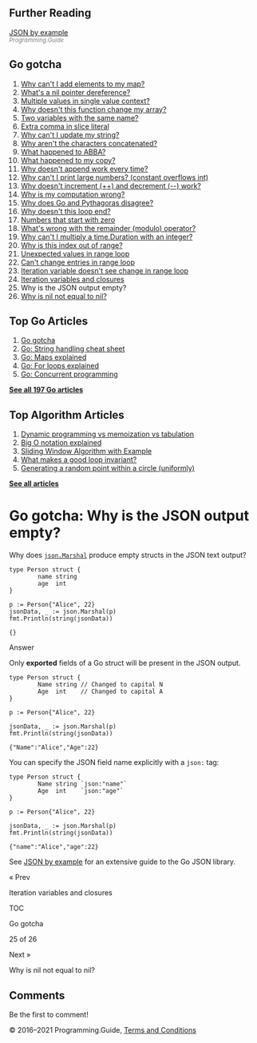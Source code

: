 <span class="underline"></span>

<span class="underline"></span>

## Further Reading

[JSON by example](json-example.html)  
<span style="color: grey; font-style: italic; font-size: smaller">Programming.Guide</span>

## Go gotcha

1.  [Why can't I add elements to my map?](gotcha-assignment-entry-nil-map.html)
2.  [What's a nil pointer dereference?](gotcha-nil-pointer-dereference.html)
3.  [Multiple values in single value context?](gotcha-multiple-value-sinlge-value-context.html)
4.  [Why doesn't this function change my array?](gotcha-function-doesnt-change-array.html)
5.  [Two variables with the same name?](gotcha-shadowing-variables.html)
6.  [Extra comma in slice literal](gotcha-missing-comma-slice-array-map-literal.html)
7.  [Why can't I update my string?](gotcha-strings-are-immutable.html)
8.  [Why aren't the characters concatenated?](gotcha-concatenate-rune-string.html)
9.  [What happened to ABBA?](gotcha-trim-string.html)
10. [What happened to my copy?](gotcha-copy-missing.html)
11. [Why doesn't append work every time?](gotcha-append.html)
12. [Why can't I print large numbers? (constant overflows int)](gotcha-constant-overflows-int.html)
13. [Why doesn't increment (++) and decrement (--) work?](gotcha-increment-decrement-statement.html)
14. [Why is my computation wrong?](gotcha-operator-precedence.html)
15. [Why does Go and Pythagoras disagree?](gotcha-bitwise-operators.html)
16. [Why doesn't this loop end?](gotcha-integer-overflow-wrap-around.html)
17. [Numbers that start with zero](gotcha-octal-decimal-hexadecimal-literal.html)
18. [What's wrong with the remainder (modulo) operator?](gotcha-remainder-modulo-operator.html)
19. [Why can't I multiply a time.Duration with an integer?](gotcha-multiply-duration-integer.html)
20. [Why is this index out of range?](gotcha-index-out-of-range.html)
21. [Unexpected values in range loop](gotcha-unexpected-values-range.html)
22. [Can't change entries in range loop](gotcha-change-value-range.html)
23. [Iteration variable doesn't see change in range loop](gotcha-range-copy-array.html)
24. [Iteration variables and closures](gotcha-data-race-closure.html)
25. Why is the JSON output empty?
26. [Why is nil not equal to nil?](gotcha-why-nil-error-not-equal-nil.html)

<span class="underline"></span>

## Top Go Articles

1.  [Go gotcha](go-gotcha.html)
2.  [Go: String handling cheat sheet](string-functions-reference-cheat-sheet.html)
3.  [Go: Maps explained](maps-explained.html)
4.  [Go: For loops explained](for-loop.html)
5.  [Go: Concurrent programming](go-concurrency-tutorial.html)

[**See all 197 Go articles**](index.html)

## Top Algorithm Articles

1.  [Dynamic programming vs memoization vs tabulation](../dynamic-programming-vs-memoization-vs-tabulation.html)
2.  [Big O notation explained](../big-o-notation-explained.html)
3.  [Sliding Window Algorithm with Example](../sliding-window-example.html)
4.  [What makes a good loop invariant?](../what-makes-a-good-loop-invariant.html)
5.  [Generating a random point within a circle (uniformly)](../random-point-within-circle.html)

[**See all articles**](../index.html)

# Go gotcha: Why is the JSON output empty?

Why does [`json.Marshal`](https://golang.org/pkg/encoding/json/#Marshal) produce empty structs in the JSON text output?

    type Person struct {
            name string
            age  int
    }

    p := Person{"Alice", 22}
    jsonData, _ := json.Marshal(p)
    fmt.Println(string(jsonData))

    {}

Answer

Only **exported** fields of a Go struct will be present in the JSON output.

    type Person struct {
            Name string // Changed to capital N
            Age  int    // Changed to capital A
    }

    p := Person{"Alice", 22}

    jsonData, _ := json.Marshal(p)
    fmt.Println(string(jsonData))

    {"Name":"Alice","Age":22}

You can specify the JSON field name explicitly with a `json:` tag:

    type Person struct {
            Name string `json:"name"`
            Age  int    `json:"age"`
    }

    p := Person{"Alice", 22}

    jsonData, _ := json.Marshal(p)
    fmt.Println(string(jsonData))

    {"name":"Alice","age":22}

See [JSON by example](json-example.html) for an extensive guide to the Go JSON library.

<a href="gotcha-data-race-closure.html" class="prev"></a>

« Prev

Iteration variables and closures

[](go-gotcha.html#toc)

TOC

Go gotcha

25 of 26

<a href="gotcha-why-nil-error-not-equal-nil.html" class="next"></a>

Next »

Why is nil not equal to nil?

## Comments

Be the first to comment!

© 2016–2021 Programming.Guide, [Terms and Conditions](../terms-and-conditions.html)
